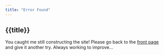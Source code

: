 ```yaml
---
title: "Error Found"
---
```

## {{title}}

You caught me still constructing the site! Please go back to the [front page](/#) and give it another 
try. Always working to improve...

